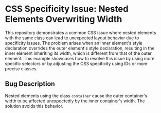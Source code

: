 # CSS Specificity Issue: Nested Elements Overwriting Width
This repository demonstrates a common CSS issue where nested elements with the same class can lead to unexpected layout behavior due to specificity issues. The problem arises when an inner element's style declaration overrides the outer element's style declaration, resulting in the inner element inheriting its width, which is different from that of the outer element.  This example showcases how to resolve this issue by using more specific selectors or by adjusting the CSS specificity using IDs or more precise classes.

## Bug Description
Nested elements using the class `container` cause the outer container's width to be affected unexpectedly by the inner container's width. The solution avoids this behavior.